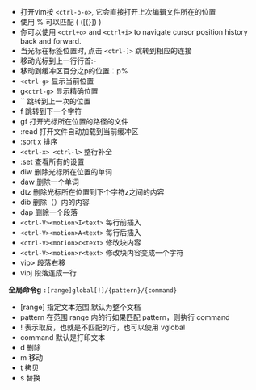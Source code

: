 - 打开vim按 `<ctrl-o-o>`, 它会直接打开上次编辑文件所在的位置
- 使用 % 可以匹配 ( ([{}]) )
- 你可以使用 `<ctrl+o>` and `<ctrl+i>` to navigate cursor position history back and forward.
- 当光标在标签位置时, 点击 `<ctrl-]>` 跳转到相应的连接
- 移动光标到上一行行首:-
- 移动到缓冲区百分之p的位置：p%
- `<ctrl-g>` 显示当前位置
- g`<ctrl-g>` 显示精确位置
- \`\` 跳转到上一次的位置
- f<char> 跳转到下一个字符
- gf 打开光标所在位置的路径的文件
- :read 打开文件自动加载到当前缓冲区
- :sort x  排序
- `<ctrl-x> <ctrl-l>` 整行补全
- :set 查看所有的设置
- diw 删除光标所在位置的单词
- daw 删除一个单词
- dtz 删除光标所在位置到下个字符z之间的内容
- dib 删除（）内的内容
- dap 删除一个段落
- `<ctrl-V><motion>I<text>`  每行前插入
- `<ctrl-V><motion>A<text>`  每行后插入
- `<ctrl-V><motion>c<text>`  修改块内容
- `<ctrl-V><motion>r<text>`  修改块内容变成一个字符
- vip> 段落右移
- vipj 段落连成一行

**全局命令g**
`:[range]global[!]/{pattern}/{command}`
- [range] 指定文本范围,默认为整个文档
- pattern 在范围 range 内的行如果匹配 pattern，则执行 command
- ! 表示取反，也就是不匹配的行，也可以使用 vglobal
- command 默认是打印文本
- d 删除
- m 移动
- t 拷贝
- s 替换
